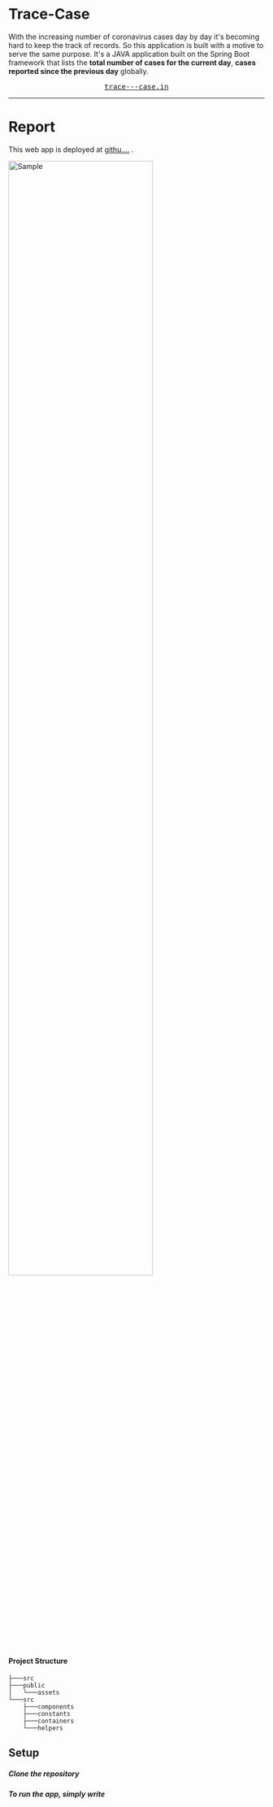 # Trace-Case
With the increasing number of coronavirus cases day by day it's becoming hard to keep the track of records. So this application is built with a motive to serve the same purpose. It's a JAVA application built on the Spring Boot framework that lists the <b>total number of cases for the current day</b>, <b>cases reported since the previous day</b> globally.

<center><pre><a href="https://githubwrapped.tech">trace---case.in</a></pre></center>

<hr>

# Report
This web app is deployed at [githu....](https:/....) .

<img  src="./public/assets/image.png" width="75%" alt="Sample ">


#### Project Structure
```
├───src
├───public
│   └───assets
└───src
    ├───components
    ├───constants
    ├───containers
    └───helpers
```

## Setup

##### Clone the repository

##### To run the app, simply write
